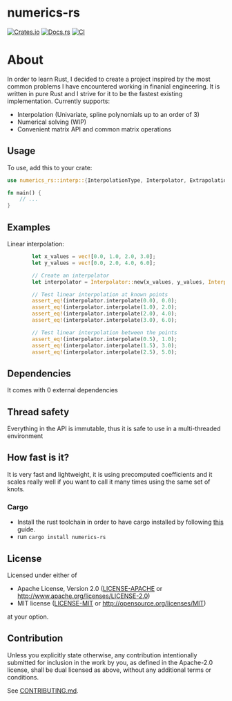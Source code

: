 # numerics-rs

[![Crates.io](https://img.shields.io/crates/v/numerics-rs.svg)](https://crates.io/crates/numerics-rs)
[![Docs.rs](https://docs.rs/numerics-rs/badge.svg)](https://docs.rs/numerics-rs)
[![CI](https://github.com/grmikh/numerics-rs/workflows/CI/badge.svg)](https://github.com/grmikh/numerics-rs/actions)

# About
In order to learn Rust, I decided to create a project inspired by the most common problems I have encountered working in finanial engineering. It is written in pure Rust and I strive for it to be the fastest existing implementation.
Currently supports: 
- Interpolation (Univariate, spline polynomials up to an order of 3)
- Numerical solving (WIP)
- Convenient matrix API and common matrix operations

## Usage

To use, add this to your crate:

```rust
use numerics_rs::interp::{InterpolationType, Interpolator, ExtrapolationStrategy};

fn main() {
    // ...
}
```

## Examples

Linear interpolation:

```rust
        let x_values = vec![0.0, 1.0, 2.0, 3.0];
        let y_values = vec![0.0, 2.0, 4.0, 6.0];

        // Create an interpolator
        let interpolator = Interpolator::new(x_values, y_values, InterpolationType::Linear, ExtrapolationStrategy::None);

        // Test linear interpolation at known points
        assert_eq!(interpolator.interpolate(0.0), 0.0);
        assert_eq!(interpolator.interpolate(1.0), 2.0);
        assert_eq!(interpolator.interpolate(2.0), 4.0);
        assert_eq!(interpolator.interpolate(3.0), 6.0);

        // Test linear interpolation between the points
        assert_eq!(interpolator.interpolate(0.5), 1.0);
        assert_eq!(interpolator.interpolate(1.5), 3.0);
        assert_eq!(interpolator.interpolate(2.5), 5.0);
```

## Dependencies
It comes with 0 external dependencies

## Thread safety
Everything in the API is immutable, thus it is safe to use in a multi-threaded environment

## How fast is it? 
It is very fast and lightweight, it is using precomputed coefficients and it scales really well if you want to call it many times using the same set of knots.

### Cargo

* Install the rust toolchain in order to have cargo installed by following
  [this](https://www.rust-lang.org/tools/install) guide.
* run `cargo install numerics-rs`

## License

Licensed under either of

 * Apache License, Version 2.0
   ([LICENSE-APACHE](LICENSE-APACHE) or http://www.apache.org/licenses/LICENSE-2.0)
 * MIT license
   ([LICENSE-MIT](LICENSE-MIT) or http://opensource.org/licenses/MIT)

at your option.

## Contribution

Unless you explicitly state otherwise, any contribution intentionally submitted
for inclusion in the work by you, as defined in the Apache-2.0 license, shall be
dual licensed as above, without any additional terms or conditions.

See [CONTRIBUTING.md](CONTRIBUTING.md).


